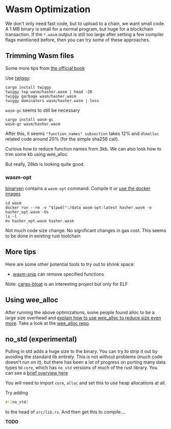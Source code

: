 # Wasm Optimization

We don't only need fast code, but to upload to a chain, we want small code. 
A 1 MB binary is small for a normal program, but huge for a blockchain transaction.
If the `*.wasm` output is still too large after setting a few compiler flags mentioned
before, then you can try some of these approaches.


## Trimming Wasm files

Some more tips from [the official book](https://rustwasm.github.io/book/reference/code-size.html)

Use [twiggy](https://github.com/rustwasm/twiggy):

```shell script
cargo install twiggy
twiggy top wasm/hasher.wasm | head -20
twiggy garbage wasm/hasher.wasm
twiggy dominators wasm/hasher.wasm | less
```

`wasm-gc` seems to still be necessary

```shell script
cargo install wasm-gc
wasm-gc wasm/hasher.wasm
```

After this, it seems `"function_names" subsection` takes 12% and `dlmalloc` 
related code around 20% (for the simple sha256 call). 

Curious how to reduce function names from 3kb.
We can also look how to trim some kb using wee_alloc

But really, 28kb is looking quite good.

### wasm-opt

[binaryen](https://github.com/WebAssembly/binaryen) contains a `wasm-opt` command.
Compile it or [use the docker images](https://github.com/confio/wasm-opt)

```
cd wasm
docker run --rm -v "$(pwd)":/data wasm-opt:latest hasher.wasm -o hasher_opt.wasm -Os
ls -l
mv hasher_opt.wasm hasher.wasm
```

Not much code size change. No significant changes in gas cost.
This seems to be done in existing rust toolchain

## More tips

Here are some other potential tools to try out to shrink space:

* [wasm-snip](https://github.com/rustwasm/wasm-snip) can remove specified functions

Note: [cargo-bloat](https://github.com/RazrFalcon/cargo-bloat) is an interesting project but only for ELF


## Using wee_alloc

After running the above optimizations, some people found alloc to be a large size overhead
and [explain how to use wee_alloc to reduce size even more](http://fitzgeraldnick.com/2018/02/09/wee-alloc.html).
Take a look at the [wee_alloc repo](https://github.com/rustwasm/wee_alloc).

## no_std (experimental)

Pulling in std adds a huge size to the binary. You can try to strip it out by avoiding the standard lib entirely.
This is not without problems (much code doesn't run on it), but there has been a lot of progress on porting many
data types to `core`, which has `no_std` versions of much of the rust library.
You can see a [brief overview here](https://rust-embedded.github.io/book/intro/no-std.html#summary)

You will need to import `core`, `alloc` and set this to use heap allocations at all.

Try adding 

```rust
#![no_std]
```

to the head of `src/lib.rs`. And then get this to compile....

**TODO**